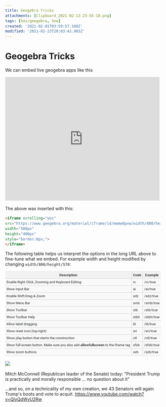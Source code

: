 ```yaml
---
title: Geogebra Tricks
attachments: [Clipboard_2021-02-13-23-55-10.png]
tags: [has/geogebra, how]
created: '2021-02-01T03:59:57.168Z'
modified: '2021-02-23T20:03:42.985Z'
---
```


# Geogebra Tricks

We can embed live geogebra apps like this

<iframe scrolling="yes"
src="https://www.geogebra.org/material/iframe/id/mwmw6pxw/width/800/height/570/border/888888/rc/false/ai/false/sdz/false/smb/false/stb/false/stbh/true/ld/false/sri/true/at/preferhtml5"
width="500px"
height="400px"
style="border:0px;">
</iframe>

The above was inserted with this:
```html
<iframe scrolling="yes"
src="https://www.geogebra.org/material/iframe/id/mwmw6pxw/width/800/height/570/border/888888/rc/false/ai/false/sdz/false/smb/false/stb/false/stbh/true/ld/false/sri/false/at/preferhtml5"
width="500px"
height="400px"
style="border:0px;">
</iframe>
```

The following table helps us interpret the options in the long URL above to fine-tune what we embed. For example width and height modified by changing `width/800/height/570`:

![](../attachments/geogebra_embed.png)

![](@attachment/Clipboard_2021-02-13-23-55-10.png)

Mitch McConnell (Republican leader of the Senate) today:  "President Trump is practically and morally responsible ... no question about it" 

...and so, on a technicality of my own creation, we 43 Senators will again Trump's boots and vote to acquit.  https://www.youtube.com/watch?v=QlyQdWyU2Rw
